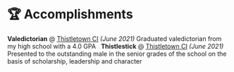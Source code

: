 # 🏆 Accomplishments
**Valedictorian** @ [Thistletown CI](https://schoolweb.tdsb.on.ca/thistletownci) _(June 2021)_
Graduated valedictorian from my high school with a 4.0 GPA 
&nbsp;
**Thistlestick** @ [Thistletown CI](https://schoolweb.tdsb.on.ca/thistletownci) _(June 2021)_
Presented to the outstanding male in the senior grades of the school on the basis of scholarship, leadership and character 